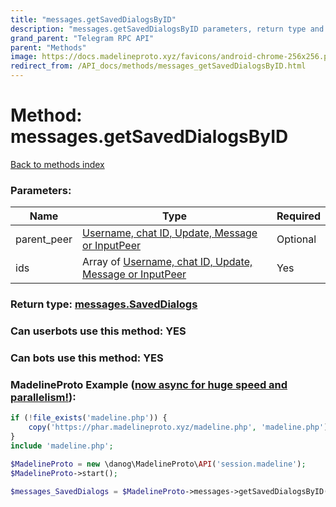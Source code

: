 ```yaml
---
title: "messages.getSavedDialogsByID"
description: "messages.getSavedDialogsByID parameters, return type and example"
grand_parent: "Telegram RPC API"
parent: "Methods"
image: https://docs.madelineproto.xyz/favicons/android-chrome-256x256.png
redirect_from: /API_docs/methods/messages_getSavedDialogsByID.html
---
```

# Method: messages.getSavedDialogsByID
[Back to methods index](index.html)



### Parameters:

| Name     |    Type       | Required |
|----------|---------------|----------|
|parent\_peer|[Username, chat ID, Update, Message or InputPeer](/API_docs/types/InputPeer.html) | Optional|
|ids|Array of [Username, chat ID, Update, Message or InputPeer](/API_docs/types/InputPeer.html) | Yes|


### Return type: [messages.SavedDialogs](/API_docs/types/messages.SavedDialogs.html)

### Can userbots use this method: **YES**

### Can bots use this method: **YES**


### MadelineProto Example ([now async for huge speed and parallelism!](https://docs.madelineproto.xyz/docs/ASYNC.html)):


```php
if (!file_exists('madeline.php')) {
    copy('https://phar.madelineproto.xyz/madeline.php', 'madeline.php');
}
include 'madeline.php';

$MadelineProto = new \danog\MadelineProto\API('session.madeline');
$MadelineProto->start();

$messages_SavedDialogs = $MadelineProto->messages->getSavedDialogsByID(parent_peer: $InputPeer, ids: [$InputPeer, $InputPeer], );
```


